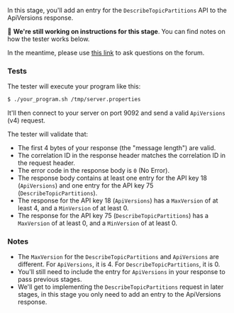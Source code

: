 In this stage, you'll add an entry for the `DescribeTopicPartitions` API to the ApiVersions response.

🚧 **We're still working on instructions for this stage**. You can find notes on how the tester works below.

In the meantime, please use
[this link](https://forum.codecrafters.io/new-topic?category=Challenges&tags=challenge%3Akafka&title=Question+about+yk1%3A+Include+DescribeTopicPartitions+in+ApiVersions&body=%3Cyour+question+here%3E)
to ask questions on the forum.

### Tests

The tester will execute your program like this:

```bash
$ ./your_program.sh /tmp/server.properties
```

It'll then connect to your server on port 9092 and send a valid `ApiVersions` (v4) request.

The tester will validate that:

- The first 4 bytes of your response (the "message length") are valid.
- The correlation ID in the response header matches the correlation ID in the request header.
- The error code in the response body is `0` (No Error).
- The response body contains at least one entry for the API key 18 (`ApiVersions`) and one entry for the API key 75 (`DescribeTopicPartitions`).
- The response for the API key 18 (`ApiVersions`) has a `MaxVersion` of at least 4, and a `MinVersion` of at least 0.
- The response for the API key 75 (`DescribeTopicPartitions`) has a `MaxVersion` of at least 0, and a `MinVersion` of at least 0.

### Notes

- The `MaxVersion` for the `DescribeTopicPartitions` and `ApiVersions` are different. For `ApiVersions`, it is 4. For `DescribeTopicPartitions`, it is 0.
- You'll still need to include the entry for `ApiVersions` in your response to pass previous stages.
- We'll get to implementing the `DescribeTopicPartitions` request in later stages, in this stage you only need to add an entry to the ApiVersions response.
